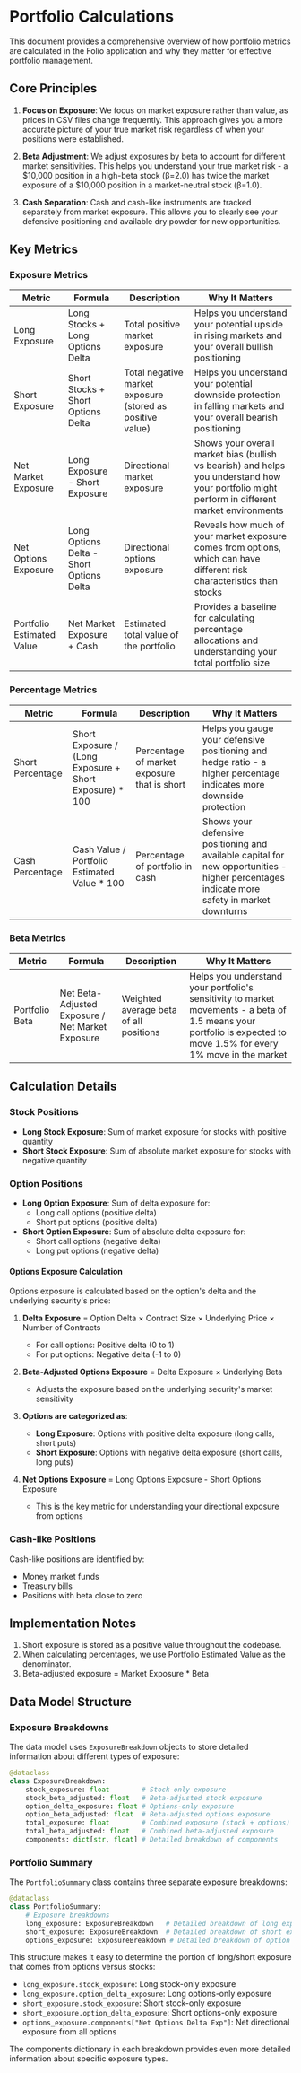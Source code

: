 # Portfolio Calculations

This document provides a comprehensive overview of how portfolio metrics are calculated in the Folio application and why they matter for effective portfolio management.

## Core Principles

1. **Focus on Exposure**: We focus on market exposure rather than value, as prices in CSV files change frequently. This approach gives you a more accurate picture of your true market risk regardless of when your positions were established.

2. **Beta Adjustment**: We adjust exposures by beta to account for different market sensitivities. This helps you understand your true market risk - a $10,000 position in a high-beta stock (β=2.0) has twice the market exposure of a $10,000 position in a market-neutral stock (β=1.0).

3. **Cash Separation**: Cash and cash-like instruments are tracked separately from market exposure. This allows you to clearly see your defensive positioning and available dry powder for new opportunities.

## Key Metrics

### Exposure Metrics

| Metric | Formula | Description | Why It Matters |
|--------|---------|-------------|----------------|
| Long Exposure | Long Stocks + Long Options Delta | Total positive market exposure | Helps you understand your potential upside in rising markets and your overall bullish positioning |
| Short Exposure | Short Stocks + Short Options Delta | Total negative market exposure (stored as positive value) | Helps you understand your potential downside protection in falling markets and your overall bearish positioning |
| Net Market Exposure | Long Exposure - Short Exposure | Directional market exposure | Shows your overall market bias (bullish vs bearish) and helps you understand how your portfolio might perform in different market environments |
| Net Options Exposure | Long Options Delta - Short Options Delta | Directional options exposure | Reveals how much of your market exposure comes from options, which can have different risk characteristics than stocks |
| Portfolio Estimated Value | Net Market Exposure + Cash | Estimated total value of the portfolio | Provides a baseline for calculating percentage allocations and understanding your total portfolio size |

### Percentage Metrics

| Metric | Formula | Description | Why It Matters |
|--------|---------|-------------|----------------|
| Short Percentage | Short Exposure / (Long Exposure + Short Exposure) * 100 | Percentage of market exposure that is short | Helps you gauge your defensive positioning and hedge ratio - a higher percentage indicates more downside protection |
| Cash Percentage | Cash Value / Portfolio Estimated Value * 100 | Percentage of portfolio in cash | Shows your defensive positioning and available capital for new opportunities - higher percentages indicate more safety in market downturns |

### Beta Metrics

| Metric | Formula | Description | Why It Matters |
|--------|---------|-------------|----------------|
| Portfolio Beta | Net Beta-Adjusted Exposure / Net Market Exposure | Weighted average beta of all positions | Helps you understand your portfolio's sensitivity to market movements - a beta of 1.5 means your portfolio is expected to move 1.5% for every 1% move in the market |

## Calculation Details

### Stock Positions

- **Long Stock Exposure**: Sum of market exposure for stocks with positive quantity
- **Short Stock Exposure**: Sum of absolute market exposure for stocks with negative quantity

### Option Positions

- **Long Option Exposure**: Sum of delta exposure for:
  - Long call options (positive delta)
  - Short put options (positive delta)
- **Short Option Exposure**: Sum of absolute delta exposure for:
  - Short call options (negative delta)
  - Long put options (negative delta)

#### Options Exposure Calculation

Options exposure is calculated based on the option's delta and the underlying security's price:

1. **Delta Exposure** = Option Delta × Contract Size × Underlying Price × Number of Contracts
   - For call options: Positive delta (0 to 1)
   - For put options: Negative delta (-1 to 0)

2. **Beta-Adjusted Options Exposure** = Delta Exposure × Underlying Beta
   - Adjusts the exposure based on the underlying security's market sensitivity

3. **Options are categorized as**:
   - **Long Exposure**: Options with positive delta exposure (long calls, short puts)
   - **Short Exposure**: Options with negative delta exposure (short calls, long puts)

4. **Net Options Exposure** = Long Options Exposure - Short Options Exposure
   - This is the key metric for understanding your directional exposure from options

### Cash-like Positions

Cash-like positions are identified by:
- Money market funds
- Treasury bills
- Positions with beta close to zero

## Implementation Notes

1. Short exposure is stored as a positive value throughout the codebase.
2. When calculating percentages, we use Portfolio Estimated Value as the denominator.
3. Beta-adjusted exposure = Market Exposure * Beta

## Data Model Structure

### Exposure Breakdowns

The data model uses `ExposureBreakdown` objects to store detailed information about different types of exposure:

```python
@dataclass
class ExposureBreakdown:
    stock_exposure: float        # Stock-only exposure
    stock_beta_adjusted: float   # Beta-adjusted stock exposure
    option_delta_exposure: float # Options-only exposure
    option_beta_adjusted: float  # Beta-adjusted options exposure
    total_exposure: float        # Combined exposure (stock + options)
    total_beta_adjusted: float   # Combined beta-adjusted exposure
    components: dict[str, float] # Detailed breakdown of components
```

### Portfolio Summary

The `PortfolioSummary` class contains three separate exposure breakdowns:

```python
@dataclass
class PortfolioSummary:
    # Exposure breakdowns
    long_exposure: ExposureBreakdown   # Detailed breakdown of long exposures
    short_exposure: ExposureBreakdown  # Detailed breakdown of short exposures
    options_exposure: ExposureBreakdown # Detailed breakdown of option exposures
```

This structure makes it easy to determine the portion of long/short exposure that comes from options versus stocks:

- `long_exposure.stock_exposure`: Long stock-only exposure
- `long_exposure.option_delta_exposure`: Long options-only exposure
- `short_exposure.stock_exposure`: Short stock-only exposure
- `short_exposure.option_delta_exposure`: Short options-only exposure
- `options_exposure.components["Net Options Delta Exp"]`: Net directional exposure from all options

The components dictionary in each breakdown provides even more detailed information about specific exposure types.
